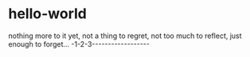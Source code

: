 # hello-world
nothing more to it yet, 
not a thing to regret, 
not too much to reflect, 
just enough to forget...
-1-2-3------------------
